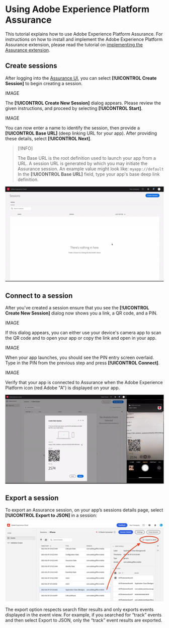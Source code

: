 # Using Adobe Experience Platform Assurance

This tutorial explains how to use Adobe Experience Platform Assurance. For instructions on how to install and implement the Adobe Experience Platform Assurance extension, please read the tutorial on [implementing the Assurance extension](./implement-assurance.md).

## Create sessions

After logging into the [Assurance UI](https://experience.adobe.com/assurance), you can select **[!UICONTROL Create Session]** to begin creating a session.

IMAGE

The **[!UICONTROL Create New Session]** dialog appears. Please review the given instructions, and proceed by selecting **[!UICONTROL Start]**.

IMAGE

You can now enter a name to identify the session, then provide a **[!UICONTROL Base URL]** (deep linking URL for your app). After providing these details, select **[!UICONTROL Next]**.

>[!INFO]
>
>The Base URL is the root definition used to launch your app from a URL. A session URL is generated by which you may initiate the Assurance session. An example value might look like: `myapp://default` In the **[!UICONTROL Base URL]** field, type your app's base deep link definition.

![Creating a new session](./images/using-assurance/create-session.gif)

## Connect to a session

After you've created a session ensure that you see the **[!UICONTROL Create New Session]** dialog now shows you a link, a QR code, and a PIN.

IMAGE

If this dialog appears, you can either use your device's camera app to scan the QR code and to open your app or copy the link and open in your app.

IMAGE

When your app launches, you should see the PIN entry screen overlaid. Type in the PIN from the previous step and press **[!UICONTROL Connect]**.

IMAGE

Verify that your app is connected to Assurance when the Adobe Experience Platform icon (red Adobe "A") is displayed on your app.

![Connecting to a session](./images/using-assurance/connect-session.gif)

## Export a session

To export an Assurance session, on your app’s sessions details page, select **[!UICONTROL Export to JSON]** in a session:

![Exporting a session](./images/using-assurance/export-session.png)

The export option respects search filter results and only exports events displayed in the event view. For example, if you searched for “track” events and then select Export to JSON, only the “track” event results are exported.
